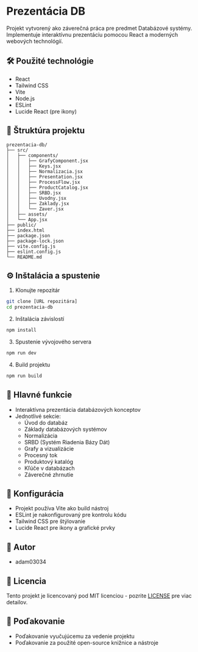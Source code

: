 # Prezentácia DB

Projekt vytvorený ako záverečná práca pre predmet Databázové systémy. Implementuje interaktívnu prezentáciu pomocou React a moderných webových technológií.

## 🛠️ Použité technológie

- React
- Tailwind CSS
- Vite
- Node.js
- ESLint
- Lucide React (pre ikony)

## 📁 Štruktúra projektu

```
prezentacia-db/
├── src/
│   ├── components/
│   │   ├── GrafyComponent.jsx
│   │   ├── Keys.jsx
│   │   ├── Normalizacia.jsx
│   │   ├── Presentation.jsx
│   │   ├── ProcessFlow.jsx
│   │   ├── ProductCatalog.jsx
│   │   ├── SRBD.jsx
│   │   ├── Uvodny.jsx
│   │   ├── Zaklady.jsx
│   │   └── Zaver.jsx
│   ├── assets/
│   └── App.jsx
├── public/
├── index.html
├── package.json
├── package-lock.json
├── vite.config.js
├── eslint.config.js
└── README.md
```

## ⚙️ Inštalácia a spustenie

1. Klonujte repozitár
```bash
git clone [URL repozitára]
cd prezentacia-db
```

2. Inštalácia závislostí
```bash
npm install
```

3. Spustenie vývojového servera
```bash
npm run dev
```

4. Build projektu
```bash
npm run build
```

## 🎯 Hlavné funkcie

- Interaktívna prezentácia databázových konceptov
- Jednotlivé sekcie:
  - Úvod do databáz
  - Základy databázových systémov
  - Normalizácia
  - SRBD (Systém Riadenia Bázy Dát)
  - Grafy a vizualizácie
  - Procesný tok
  - Produktový katalóg
  - Kľúče v databázach
  - Záverečné zhrnutie

## 🔧 Konfigurácia

- Projekt používa Vite ako build nástroj
- ESLint je nakonfigurovaný pre kontrolu kódu
- Tailwind CSS pre štýlovanie
- Lucide React pre ikony a grafické prvky

## 👤 Autor

- adam03034

## 📝 Licencia

Tento projekt je licencovaný pod MIT licenciou - pozrite [LICENSE](LICENSE) pre viac detailov.

## 🙏 Poďakovanie

- Poďakovanie vyučujúcemu za vedenie projektu
- Poďakovanie za použité open-source knižnice a nástroje
